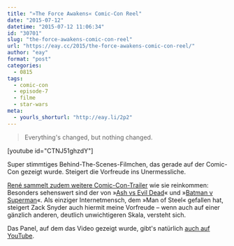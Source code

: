 ```yaml
---
title: "»The Force Awakens« Comic-Con Reel"
date: "2015-07-12"
datetime: "2015-07-12 11:06:34"
id: "30701"
slug: "the-force-awakens-comic-con-reel"
url: "https://eay.cc/2015/the-force-awakens-comic-con-reel/"
author: "eay"
format: "post"
categories:
  - 0815
tags:
  - comic-con
  - episode-7
  - filme
  - star-wars
meta:
  - yourls_shorturl: "http://eay.li/2p2"
---
```


> Everything's changed, but nothing changed.

\[youtube id="CTNJ51ghzdY"\]

Super stimmtiges Behind-The-Scenes-Filmchen, das gerade auf der Comic-Con gezeigt wurde. Steigert die Vorfreude ins Unermessliche.

[René sammelt zudem weitere Comic-Con-Trailer](http://www.nerdcore.de/2015/07/11/comiccon-trailerfest-ash-vs-evil-dead/) wie sie reinkommen: Besonders sehenswert sind der von »[Ash vs Evil Dead](https://www.youtube.com/watch?v=unnLg1TPCYM)« und »[Batman v Superman](https://www.youtube.com/watch?v=0WWzgGyAH6Y)«. Als einziger Internetmensch, dem »Man of Steel« gefallen hat, steigert Zack Snyder auch hiermit meine Vorfreude – wenn auch auf einer gänzlich anderen, deutlich unwichtigeren Skala, versteht sich.

Das Panel, auf dem das Video gezeigt wurde, gibt's natürlich [auch auf YouTube](https://www.youtube.com/watch?v=8fMx670jOnw).
